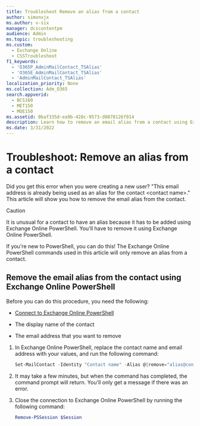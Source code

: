 ```yaml
---
title: Troubleshoot Remove an alias from a contact
author: simonxjx
ms.author: v-six
manager: dcscontentpm
audience: Admin
ms.topic: troubleshooting
ms.custom: 
  - Exchange Online
  - CSSTroubleshoot
f1_keywords: 
  - 'O365P_AdminMailContact_TSAlias'
  - 'O365E_AdminMailContact_TSAlias'
  - 'AdminMailContact_TSAlias'
localization_priority: None
ms.collection: Adm_O365
search.appverid: 
  - BCS160
  - MET150
  - MOE150
ms.assetid: 0baf335d-ea9b-428c-9573-d0878126f014
description: Learn how to remove an email alias from a contact using Exchange Online PowerShell.
ms.date: 3/31/2022
---
```

# Troubleshoot: Remove an alias from a contact

Did you get this error when you were creating a new user? "This email address is already being used as an alias for the contact \<contact name>." This article will show you how to remove the email alias from the contact.
  
> [!CAUTION]
> It is unusual for a contact to have an alias because it has to be added using Exchange Online PowerShell. You'll have to remove it using Exchange Online PowerShell.
>
> If you're new to PowerShell, you can do this! The Exchange Online PowerShell commands used in this article will only remove an alias from a contact.
  
## Remove the email alias from the contact using Exchange Online PowerShell

Before you can do this procedure, you need the following:
  
- [Connect to Exchange Online PowerShell](/powershell/exchange/connect-to-exchange-online-powershell)

- The display name of the contact

- The email address that you want to remove

1. In Exchange Online PowerShell, replace the contact name and email address with your values, and run the following command:

   ```powershell
   Set-MailContact -Identity "Contact name" -Alias @{remove="alias@contoso.com"}
   ```

2. It may take a few minutes, but when the command has completed, the command prompt will return. You'll only get a message if there was an error.

3. Close the connection to Exchange Online PowerShell by running the following command:

   ```powershell
   Remove-PSSession $Session
   ```